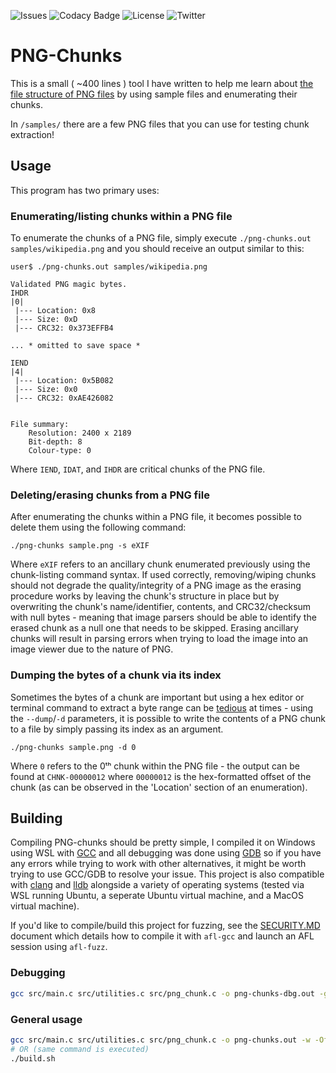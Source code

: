 ![Issues](https://img.shields.io/github/issues/michaellrowley/png-chunks)
![Codacy Badge](https://app.codacy.com/project/badge/Grade/ceb6a531a53b4e6b92cae63f99c6b543)
![License](https://img.shields.io/github/license/michaellrowley/png-chunks)
![Twitter](https://img.shields.io/twitter/url?url=https%3A%2F%2Fgithub.com%2Fmichaellrowley%2Fpng-chunks)


# PNG-Chunks

This is a small ( ~400 lines ) tool I have written to help me learn about
[the file structure of PNG files](https://en.wikipedia.org/wiki/Portable_Network_Graphics)
by using sample files and enumerating their chunks.

In ``/samples/`` there are a few PNG files that you can use for testing chunk extraction!

## Usage

This program has two primary uses:

### Enumerating/listing chunks within a PNG file

To enumerate the chunks of a PNG file, simply execute
``./png-chunks.out samples/wikipedia.png`` and you should receive an output
similar to this:

```None
user$ ./png-chunks.out samples/wikipedia.png

Validated PNG magic bytes.
IHDR
|0|
 |--- Location: 0x8
 |--- Size: 0xD
 |--- CRC32: 0x373EFFB4

... * omitted to save space *

IEND
|4|
 |--- Location: 0x5B082
 |--- Size: 0x0
 |--- CRC32: 0xAE426082


File summary:
    Resolution: 2400 x 2189
    Bit-depth: 8
    Colour-type: 0
```

Where ``IEND``, ``IDAT``, and ``IHDR`` are critical chunks of the PNG file.

### Deleting/erasing chunks from a PNG file

After enumerating the chunks within a PNG file, it becomes possible to delete
them using the following command:

```None
./png-chunks sample.png -s eXIF
```

Where ``eXIF`` refers to an ancillary chunk enumerated previously using the
chunk-listing command syntax. If used correctly, removing/wiping chunks should
not degrade the quality/integrity of a PNG image as the erasing procedure
works by leaving the chunk's structure in place but by overwriting the chunk's
name/identifier, contents, and CRC32/checksum with null bytes - meaning that
image parsers should be able to identify the erased chunk as a null one that
needs to be skipped. Erasing ancillary chunks will result in parsing errors
when trying to load the image into an image viewer due to the nature of PNG.

### Dumping the bytes of a chunk via its index

Sometimes the bytes of a chunk are important but using a hex editor or
terminal command to extract a byte range can be
[tedious](https://stackoverflow.com/a/40792605/) at times - using the
``--dump``/``-d`` parameters, it is possible to write the contents of
a PNG chunk to a file by simply passing its index as an argument.

```None
./png-chunks sample.png -d 0
```

Where ``0`` refers to the 0ᵗʰ chunk within the PNG file - the output
can be found at ``CHNK-00000012`` where ``00000012`` is the hex-formatted
offset of the chunk (as can be observed in the 'Location' section of an
enumeration).

## Building

Compiling PNG-chunks should be pretty simple, I compiled it on Windows using
WSL with [GCC](https://gcc.gnu.org/) and all debugging was done using
[GDB](https://www.gnu.org/software/gdb/) so if you have any errors while
trying to work with other alternatives, it might be worth trying to use
GCC/GDB to resolve your issue. This project is also compatible with
[clang](https://clang.llvm.org/) and [lldb](https://lldb.llvm.org/) alongside
a variety of operating systems (tested via WSL running Ubuntu, a seperate
Ubuntu virtual machine, and a MacOS virtual machine).

If you'd like to compile/build this project for fuzzing, see the
[SECURITY.MD](https://github.com/michaellrowley/png-chunks/blob/main/SECURITY.md)
document which details how to compile it with ``afl-gcc`` and launch an
AFL session using ``afl-fuzz``.

### Debugging

```bash
gcc src/main.c src/utilities.c src/png_chunk.c -o png-chunks-dbg.out -ggdb -v
```

### General usage

```bash
gcc src/main.c src/utilities.c src/png_chunk.c -o png-chunks.out -w -Ofast
# OR (same command is executed)
./build.sh
```
